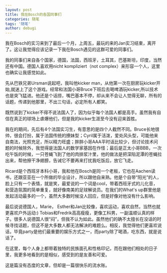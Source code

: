 ```yaml
---
layout: post
title: 我在Bosch的各国同事们
categories: 随笔
tags: '随笔'
author: debugi
---
```


我在Bosch的实习来到了最后一个月，上周五，最玩的来的Jan实习结束，离开了。这让我觉得应该记录一下我在Bosch遇见的这群可爱的同事们。  

我的同事们来自各个国家，德国，法国，西班牙，土耳其，巴基斯坦，印度，当然还有中国。德国人喜欢用nicht kompliziert（not complex）来形容一个人，这里也确实让我感觉如此。    

先从巴铁兄弟Ursman说起吧，我叫他kicker man，从他第一次在厨房玩kicker开始,就迷上了这个游戏。经常和法国小哥Bruce下班后去喝啤酒玩kicker,所以技术也是突飞猛进。他还是个话捞，嘴巴基本不停，却从来不会让人觉得无聊，所有的话题，传递到他那里，不出三句话，必定所有人都笑。  

既然说到了kicker不得不说法国人了，因为似乎每个法国人都是高手。虽然我有自信在真正的球场上虐爆他们，但是我的kicker生涯至今没有迎来首胜。  

我在的期间，先后有4个法国实习生，有意思的是四个人截然不同。Bruce长地很帅，很会打扮，属于法国传统的撩妹型；Cyril属于活泼，爱处风头型，可能他来自南法，光照充足，所以精力旺盛；胖胖小哥AAA平时话比较少，但讨论技术问题的时候除外，我觉得是法国人的数学家基因在作怪；最后是正太小哥BBB，一次吃午饭的时候，一只苍蝇飞到了他的肉排浆汁里，他的做法是把深陷泥潭的苍蝇拉出来，帮他擦干净翅膀，告诫它不要再来打扰我吃饭后，放它飞走。  

Ricard是个西班牙本科小哥，我和他在Bosch是同一个老板，它也在Aachen读书，还跟亚亚在一个所做的毕业设计，所以跟他自来熟。他是个自带“阳光”的人，脸上只有一个表情，就是笑，最爱说的一个词是cool，带着西班牙式的儿化音，和营造氛围的简单重复，就好像南美的足球解说员。在我们的What's up群里他是发起活动最多的一个，虽然大多数时候没人回应，但是好像对他没有什么影响。

最后说说德国人，Marie， Esther和Jan比较像，喜欢运动，喜欢自然，当然也就更喜欢户外运动:) Tobias和Fredrik高高瘦瘦，更像工科男，一副温顺认真的样子。很多人说德国人很“闷”，但我不认为如此。虽然他们的确不太擅长在没话的时候寻找话题，但这不是大多数人都无法解决的难题么。相反，我觉得他们更喜欢说话，毕竟party是他们最重要的娱乐方式之一，而party除了喝酒，吃东西，就是说话了。  

在这里，每个人身上都带着独特的民族面孔和性格印记，而在跟他们相处的日子里，我更多地看到的是相似，感受到的是友善和可爱。  

这是篇没有态度的文章，但却是一篇很快乐的流水账。
